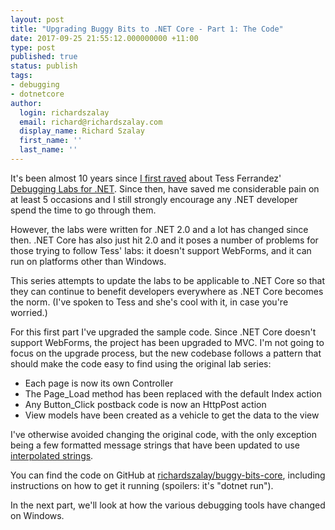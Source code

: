 ```yaml
---
layout: post
title: "Upgrading Buggy Bits to .NET Core - Part 1: The Code"
date: 2017-09-25 21:55:12.000000000 +11:00
type: post
published: true
status: publish
tags:
- debugging
- dotnetcore
author:
  login: richardszalay
  email: richard@richardszalay.com
  display_name: Richard Szalay
  first_name: ''
  last_name: ''
---
```


It's been almost 10 years since [I first raved](https://blog.richardszalay.com/2008/02/18/advanced-debugging-lab-series/) about Tess Ferrandez' [Debugging Labs for .NET](https://blogs.msdn.microsoft.com/tess/2008/02/04/net-debugging-demos-information-and-setup-instructions/). Since then, have saved me considerable pain on at least 5 occasions and I still strongly encourage any .NET developer spend the time to go through them.

However, the labs were written for .NET 2.0 and a lot has changed since then. .NET Core has also just hit 2.0 and it poses a number of problems for those trying to follow Tess' labs: it doesn't support WebForms, and it can run on platforms other than Windows.

This series attempts to update the labs to be applicable to .NET Core so that they can continue to benefit developers everywhere as .NET Core becomes the norm. (I've spoken to Tess and she's cool with it, in case you're worried.)

For this first part I've upgraded the sample code. Since .NET Core doesn't support WebForms, the project has been upgraded to MVC.  I'm not going to focus on the upgrade process, but the new codebase follows a pattern that should make the code easy to find using the original lab series:

* Each page is now its own Controller
* The Page_Load method has been replaced with the default Index action
* Any Button_Click postback code is now an HttpPost action
* View models have been created as a vehicle to get the data to the view

I've otherwise avoided changing the original code, with the only exception being a few formatted message strings that have been updated to use [interpolated strings](https://docs.microsoft.com/en-us/dotnet/csharp/language-reference/keywords/interpolated-strings).

You can find the code on GitHub at [richardszalay/buggy-bits-core](https://github.com/richardszalay/buggy-bits-core), including instructions on how to get it running (spoilers: it's "dotnet run").

In the next part, we'll look at how the various debugging tools have changed on Windows.